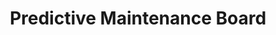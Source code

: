 ---
layout: article
title: Predictive Maintenance Board
description: 
  - This template is for maintenance. On the left side you find the times a machine is running without errors and in which period an error is expected. Below you can find current sensor data from the respective line, such as temperature or vibrations. On the right side there is a current list of today's audits or a list of upcoming checks.
lang: en
weight: 2000
isDraft: true
ref: Predictive-Maintenance-Board
category:
  - Recommended
  - Logistics
  - Warehouse
  - KPI
image: Predictive-Maintenance-Board.png
image_thumbnail: Predictive-Maintenance-Board_thumbnail.png
download: Predictive-Maintenance-Board.pbmx
overview_description:
overview_benefits:
overview_data_sources:
---